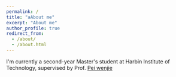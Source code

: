```yaml
---
permalink: /
title: "aAbout me"
excerpt: "About me"
author_profile: true
redirect_from: 
  - /about/
  - /about.html
---
```


I'm currently a second-year Master's student at Harbin Institute of Technology, supervised by Prof. [Pei wenjie](https://wenjiepei.github.io/)
